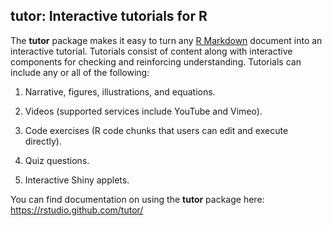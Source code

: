 
tutor: Interactive tutorials for R
----------------------------------

The **tutor** package makes it easy to turn any [R Markdown](http://rmarkdown.rstudio.com) document into an interactive tutorial. Tutorials consist of content along with interactive components for checking and reinforcing understanding. Tutorials can include any or all of the following:

1.  Narrative, figures, illustrations, and equations.

2.  Videos (supported services include YouTube and Vimeo).

3.  Code exercises (R code chunks that users can edit and execute directly).

4.  Quiz questions.

5.  Interactive Shiny applets.

You can find documentation on using the **tutor** package here: <https://rstudio.github.com/tutor/>
